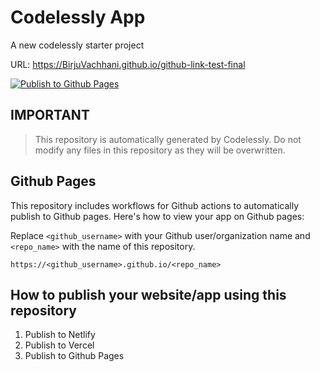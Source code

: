 #  Codelessly App

A new codelessly starter project

URL: https://BirjuVachhani.github.io/github-link-test-final

[![Publish to Github Pages](https://github.com/BirjuVachhani/github-link-test-final/actions/workflows/publish_pages.yaml/badge.svg)](https://github.com/BirjuVachhani/github-link-test-final/actions/workflows/publish_pages.yaml)

## IMPORTANT

> This repository is automatically generated by Codelessly. Do not modify any files in this repository as they will be
> overwritten.

## Github Pages

This repository includes workflows for Github actions to automatically publish to Github pages. Here's how to
view your app on Github pages:

Replace `<github_username>` with your Github user/organization name and `<repo_name>` with the name of this repository.

```
https://<github_username>.github.io/<repo_name>
```

## How to publish your website/app using this repository

1. Publish to Netlify
2. Publish to Vercel
3. Publish to Github Pages
